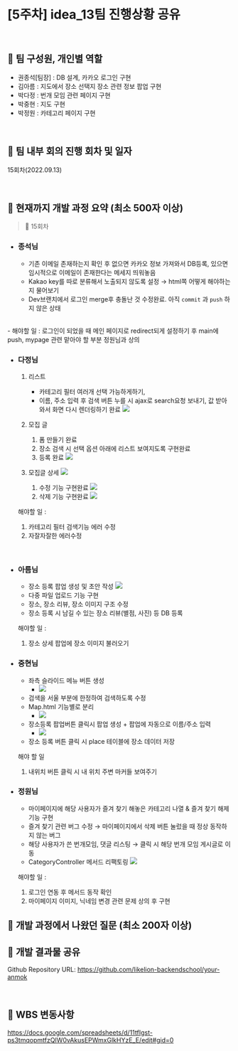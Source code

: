 # [5주차] idea_13팀 진행상황 공유

<br>

## 📍 팀 구성원, 개인별 역할

- 권종석[팀장] : DB 설계, 카카오 로그인 구현
- 김아름 : 지도에서 장소 선택지 장소 관련 정보 팝업 구현
- 박다정 : 번개 모임 관련 페이지 구현
- 박중현 : 지도 구현
- 박정원 : 카테고리 페이지 구현

<br>

## 📍 팀 내부 회의 진행 회차 및 일자

15회차(2022.09.13)

<br>

## 📍 현재까지 개발 과정 요약 (최소 500자 이상)

> 💬 15회차

- ### 종석님
  - 기존 이메일 존재하는지 확인 후 없으면 카카오 정보 가져와서 DB등록, 있으면 임시적으로 이메일이 존재한다는 메세지 띄워놓음
  - Kakao key를 따로 분류해서 노출되지 않도록 설정 → html쪽 어떻게 해야하는지 물어보기
  - Dev브랜치에서 로그인 merge후 충돌난 것 수정완료. 아직 `commit` 과 `push` 하지 않은 상태
<br>
  - 해야할 일 : 로그인이 되었을 때 메인 페이지로 redirect되게 설정하기 후 main에 push, mypage 관련 맡아야 할 부분 정원님과 상의


- ### 다정님
  1. 리스트
     - 카테고리 필터 여러개 선택 가능하게하기,
     - 이름, 주소 입력 후 검색 버튼 누를 시 ajax로 search요청 보내기, 값 받아와서  화면 다시 렌더링하기 완료
       ![](img/0913/1.png)

  2. 모집 글
     1. 폼 만들기 완료
     2. 장소 검색 시 선택 옵션 아래에 리스트 보여지도록 구현완료
     3. 등록 완료
     ![](img/0913/2.png)
  
  3. 모집글 상세
  ![](img/0913/3.png)
     1. 수정 기능 구현완료
     ![](img/0913/4.png)
     2. 삭제 기능 구현완료
     ![](img/0913/5.png)

  해야할 일 :
  1. 카테고리 필터 검색기능 에러 수정
  2. 자잘자잘한 에러수정 
     
 <br>

- ### 아름님
  - 장소 등록 팝업 생성 및 초안 작성
    ![](img/0913/6.png)
  - 다중 파일 업로드 기능 구현 
  - 장소, 장소 리뷰, 장소 이미지 구조 수정
  - 장소 등록 시 남길 수 있는 장소 리뷰(별점, 사진) 등 DB 등록
  
  해야할 일 : 
  1. 장소 상세 팝업에 장소 이미지 불러오기


- ### 중현님
  - 좌측 슬라이드 메뉴 버튼 생성
    - ![](img/0913/8.png)
  - 검색을 서울 부분에 한정하여 검색하도록 수정
  - Map.html 기능별로 분리
    - ![](img/0913/9.png)
  - 장소등록 팝업버튼 클릭시 팝업 생성 + 팝업에 자동으로 이름/주소 입력
    - ![](img/0913/10.png)
  - 장소 등록 버튼 클릭 시 place 테이블에 장소 데이터 저장

  해야 할 일
  1. 내위치 버튼 클릭 시 내 위치 주변 마커들 보여주기
  

- ### 정원님
  - 마이페이지에 해당 사용자가 즐겨 찾기 해놓은 카테고리 나열 & 즐겨 찾기 해제 기능 구현
  - 즐겨 찾기 관련 버그 수정 → 마이페이지에서 삭제 버튼 눌렀을 때 정상 동작하지 않는 버그
  - 해당 사용자가 쓴 번개모임, 댓글 리스팅 → 클릭 시 해당 번개 모임 게시글로 이동
  - CategoryController 메서드 리팩토링
    ![](img/0913/7.png)

  해야할 일 :
  1. 로그인 연동 후 메서드 동작 확인
  2. 마이페이지 이미지, 닉네임 변경 관련 문제 상의 후 구현


## 📍 개발 과정에서 나왔던 질문 (최소 200자 이상)



## 📍 개발 결과물 공유

Github Repository URL: https://github.com/likelion-backendschool/your-anmok

<br>

## 📍 WBS 변동사항

https://docs.google.com/spreadsheets/d/11tfIgst-ps3tmqopmtfzQIW0vAkusEPWmxGlkHYzE_E/edit#gid=0
